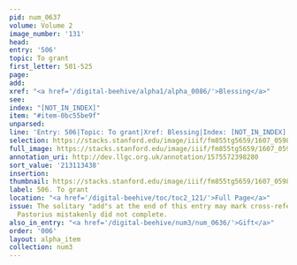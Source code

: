```yaml
---
pid: num_0637
volume: Volume 2
image_number: '131'
head:
entry: '506'
topic: To grant
first_letter: 501-525
page:
add:
xref: "<a href='/digital-beehive/alpha1/alpha_0086/'>Blessing</a>"
see:
index: "[NOT_IN_INDEX]"
item: "#item-0bc55be9f"
unparsed:
line: 'Entry: 506|Topic: To grant|Xref: Blessing|Index: [NOT_IN_INDEX]|#item-0bc55be9f'
selection: https://stacks.stanford.edu/image/iiif/fm855tg5659/1607_0598/366,3438,2955,617/full/0/default.jpg
full_image: https://stacks.stanford.edu/image/iiif/fm855tg5659/1607_0598/full/full/0/default.jpg
annotation_uri: http://dev.llgc.org.uk/annotation/1575572398280
sort_value: '213113438'
insertion:
thumbnail: https://stacks.stanford.edu/image/iiif/fm855tg5659/1607_0598/366,3438,600,180/250,/0/default.jpg
label: 506. To grant
location: "<a href='/digital-beehive/toc/toc2_121/'>Full Page</a>"
issue: The solitary "add"s at the end of this entry may mark cross-references that
  Pastorius mistakenly did not complete.
also_in_entry: "<a href='/digital-beehive/num3/num_0636/'>Gift</a>"
order: '006'
layout: alpha_item
collection: num3
---
```

